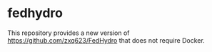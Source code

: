 # fedhydro
This repository provides a new version of https://github.com/zxq623/FedHydro that does not require Docker.

